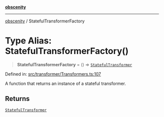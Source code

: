[**obscenity**](../README.md)

***

[obscenity](../README.md) / StatefulTransformerFactory

# Type Alias: StatefulTransformerFactory()

> **StatefulTransformerFactory** = () => [`StatefulTransformer`](../interfaces/StatefulTransformer.md)

Defined in: [src/transformer/Transformers.ts:107](https://github.com/jo3-l/obscenity/blob/df55df57c9cde0cfef01d92ac049af8e5d6ff36a/src/transformer/Transformers.ts#L107)

A function that returns an instance of a stateful transformer.

## Returns

[`StatefulTransformer`](../interfaces/StatefulTransformer.md)
